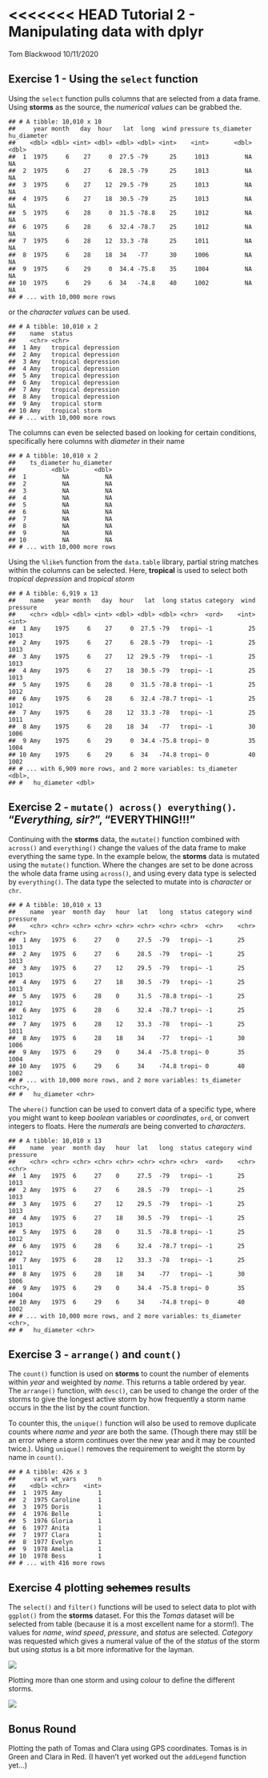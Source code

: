 <<<<<<< HEAD
Tutorial 2 - Manipulating data with dplyr
================
Tom Blackwood
10/11/2020

## Exercise 1 - Using the `select` function

Using the `select` function pulls columns that are selected from a data
frame. Using **storms** as the source, the *numerical values* can be
grabbed the.

    ## # A tibble: 10,010 x 10
    ##     year month   day  hour   lat  long  wind pressure ts_diameter hu_diameter
    ##    <dbl> <dbl> <int> <dbl> <dbl> <dbl> <int>    <int>       <dbl>       <dbl>
    ##  1  1975     6    27     0  27.5 -79      25     1013          NA          NA
    ##  2  1975     6    27     6  28.5 -79      25     1013          NA          NA
    ##  3  1975     6    27    12  29.5 -79      25     1013          NA          NA
    ##  4  1975     6    27    18  30.5 -79      25     1013          NA          NA
    ##  5  1975     6    28     0  31.5 -78.8    25     1012          NA          NA
    ##  6  1975     6    28     6  32.4 -78.7    25     1012          NA          NA
    ##  7  1975     6    28    12  33.3 -78      25     1011          NA          NA
    ##  8  1975     6    28    18  34   -77      30     1006          NA          NA
    ##  9  1975     6    29     0  34.4 -75.8    35     1004          NA          NA
    ## 10  1975     6    29     6  34   -74.8    40     1002          NA          NA
    ## # ... with 10,000 more rows

or the *character values* can be used.

    ## # A tibble: 10,010 x 2
    ##    name  status             
    ##    <chr> <chr>              
    ##  1 Amy   tropical depression
    ##  2 Amy   tropical depression
    ##  3 Amy   tropical depression
    ##  4 Amy   tropical depression
    ##  5 Amy   tropical depression
    ##  6 Amy   tropical depression
    ##  7 Amy   tropical depression
    ##  8 Amy   tropical depression
    ##  9 Amy   tropical storm     
    ## 10 Amy   tropical storm     
    ## # ... with 10,000 more rows

The columns can even be selected based on looking for certain
conditions, specifically here columns with *diameter* in their name

    ## # A tibble: 10,010 x 2
    ##    ts_diameter hu_diameter
    ##          <dbl>       <dbl>
    ##  1          NA          NA
    ##  2          NA          NA
    ##  3          NA          NA
    ##  4          NA          NA
    ##  5          NA          NA
    ##  6          NA          NA
    ##  7          NA          NA
    ##  8          NA          NA
    ##  9          NA          NA
    ## 10          NA          NA
    ## # ... with 10,000 more rows

Using the `%like%` function from the `data.table` library, partial
string matches within the columns can be selected. Here, **tropical** is
used to select both *tropical depression* and *tropical storm*

    ## # A tibble: 6,919 x 13
    ##    name   year month   day  hour   lat  long status category  wind pressure
    ##    <chr> <dbl> <dbl> <int> <dbl> <dbl> <dbl> <chr>  <ord>    <int>    <int>
    ##  1 Amy    1975     6    27     0  27.5 -79   tropi~ -1          25     1013
    ##  2 Amy    1975     6    27     6  28.5 -79   tropi~ -1          25     1013
    ##  3 Amy    1975     6    27    12  29.5 -79   tropi~ -1          25     1013
    ##  4 Amy    1975     6    27    18  30.5 -79   tropi~ -1          25     1013
    ##  5 Amy    1975     6    28     0  31.5 -78.8 tropi~ -1          25     1012
    ##  6 Amy    1975     6    28     6  32.4 -78.7 tropi~ -1          25     1012
    ##  7 Amy    1975     6    28    12  33.3 -78   tropi~ -1          25     1011
    ##  8 Amy    1975     6    28    18  34   -77   tropi~ -1          30     1006
    ##  9 Amy    1975     6    29     0  34.4 -75.8 tropi~ 0           35     1004
    ## 10 Amy    1975     6    29     6  34   -74.8 tropi~ 0           40     1002
    ## # ... with 6,909 more rows, and 2 more variables: ts_diameter <dbl>,
    ## #   hu_diameter <dbl>

## Exercise 2 - `mutate() across() everything()`. “*Everything, sir?*”, “**EVERYTHING\!\!\!**”

Continuing with the **storms** data, the `mutate()` function combined
with `across()` and `everything()` change the values of the data frame
to make everything the same type. In the example below, the **storms**
data is mutated using the `mutate()` function. Where the changes are set
to be done across the whole data frame using `across()`, and using every
data type is selected by `everything()`. The data type the selected to
mutate into is *character* or `chr`.

    ## # A tibble: 10,010 x 13
    ##    name  year  month day   hour  lat   long  status category wind  pressure
    ##    <chr> <chr> <chr> <chr> <chr> <chr> <chr> <chr>  <chr>    <chr> <chr>   
    ##  1 Amy   1975  6     27    0     27.5  -79   tropi~ -1       25    1013    
    ##  2 Amy   1975  6     27    6     28.5  -79   tropi~ -1       25    1013    
    ##  3 Amy   1975  6     27    12    29.5  -79   tropi~ -1       25    1013    
    ##  4 Amy   1975  6     27    18    30.5  -79   tropi~ -1       25    1013    
    ##  5 Amy   1975  6     28    0     31.5  -78.8 tropi~ -1       25    1012    
    ##  6 Amy   1975  6     28    6     32.4  -78.7 tropi~ -1       25    1012    
    ##  7 Amy   1975  6     28    12    33.3  -78   tropi~ -1       25    1011    
    ##  8 Amy   1975  6     28    18    34    -77   tropi~ -1       30    1006    
    ##  9 Amy   1975  6     29    0     34.4  -75.8 tropi~ 0        35    1004    
    ## 10 Amy   1975  6     29    6     34    -74.8 tropi~ 0        40    1002    
    ## # ... with 10,000 more rows, and 2 more variables: ts_diameter <chr>,
    ## #   hu_diameter <chr>

The `where()` function can be used to convert data of a specific type,
where you might want to keep *boolean* variables or *coordinates*,
`ord`, or convert integers to floats. Here the *numerals* are being
converted to *characters*.

    ## # A tibble: 10,010 x 13
    ##    name  year  month day   hour  lat   long  status category wind  pressure
    ##    <chr> <chr> <chr> <chr> <chr> <chr> <chr> <chr>  <ord>    <chr> <chr>   
    ##  1 Amy   1975  6     27    0     27.5  -79   tropi~ -1       25    1013    
    ##  2 Amy   1975  6     27    6     28.5  -79   tropi~ -1       25    1013    
    ##  3 Amy   1975  6     27    12    29.5  -79   tropi~ -1       25    1013    
    ##  4 Amy   1975  6     27    18    30.5  -79   tropi~ -1       25    1013    
    ##  5 Amy   1975  6     28    0     31.5  -78.8 tropi~ -1       25    1012    
    ##  6 Amy   1975  6     28    6     32.4  -78.7 tropi~ -1       25    1012    
    ##  7 Amy   1975  6     28    12    33.3  -78   tropi~ -1       25    1011    
    ##  8 Amy   1975  6     28    18    34    -77   tropi~ -1       30    1006    
    ##  9 Amy   1975  6     29    0     34.4  -75.8 tropi~ 0        35    1004    
    ## 10 Amy   1975  6     29    6     34    -74.8 tropi~ 0        40    1002    
    ## # ... with 10,000 more rows, and 2 more variables: ts_diameter <chr>,
    ## #   hu_diameter <chr>

## Exercise 3 - `arrange()` and `count()`

The `count()` function is used on **storms** to count the number of
elements within *year* and weighted by *name*. This returns a table
ordered by year. The `arrange()` function, with `desc()`, can be used to
change the order of the storms to give the longest active storm by how
frequently a storm name occurs in the the list by the count function.

To counter this, the `unique()` function will also be used to remove
duplicate counts where *name* and *year* are both the same. (Though
there may still be an error where a storm continues over the new year
and it may be counted twice.). Using `unique()` removes the requirement
to weight the storm by name in `count()`.

    ## # A tibble: 426 x 3
    ##     vars wt_vars      n
    ##    <dbl> <chr>    <int>
    ##  1  1975 Amy          1
    ##  2  1975 Caroline     1
    ##  3  1975 Doris        1
    ##  4  1976 Belle        1
    ##  5  1976 Gloria       1
    ##  6  1977 Anita        1
    ##  7  1977 Clara        1
    ##  8  1977 Evelyn       1
    ##  9  1978 Amelia       1
    ## 10  1978 Bess         1
    ## # ... with 416 more rows

## Exercise 4 plotting ~~schemes~~ results

The `select()` and `filter()` functions will be used to select data to
plot with `ggplot()` from the **storms** dataset. For this the *Tomas*
dataset will be selected from table (because it is a most excellent name
for a storm\!). The values for *name*, *wind speed*, *pressure*, and
*status* are selected. *Category* was requested which gives a numeral
value of the of the *status* of the storm but using *status* is a bit
more informative for the layman.

![](2020-11-11_Tutorial-2_Manipulating-data-with-dplyr_files/figure-gfm/storm_plt-1.png)<!-- -->

Plotting more than one storm and using colour to define the different
storms.

![](2020-11-11_Tutorial-2_Manipulating-data-with-dplyr_files/figure-gfm/storm_plt2-1.png)<!-- -->

## Bonus Round

Plotting the path of Tomas and Clara using GPS coordinates. Tomas is in
Green and Clara in Red. (I haven’t yet worked out the `addLegend`
function yet…)

<!--html_preserve-->

<div id="htmlwidget-2dbcb2e0e9369679d508" class="leaflet html-widget" style="width:672px;height:480px;">

</div>

<script type="application/json" data-for="htmlwidget-2dbcb2e0e9369679d508">{"x":{"options":{"crs":{"crsClass":"L.CRS.EPSG3857","code":null,"proj4def":null,"projectedBounds":null,"options":{}}},"calls":[{"method":"addTiles","args":["//{s}.tile.openstreetmap.org/{z}/{x}/{y}.png",null,null,{"minZoom":0,"maxZoom":18,"tileSize":256,"subdomains":"abc","errorTileUrl":"","tms":false,"noWrap":false,"zoomOffset":0,"zoomReverse":false,"opacity":1,"zIndex":1,"detectRetina":false,"attribution":"&copy; <a href=\"http://openstreetmap.org\">OpenStreetMap<\/a> contributors, <a href=\"http://creativecommons.org/licenses/by-sa/2.0/\">CC-BY-SA<\/a>"}]},{"method":"addPolylines","args":[[[[{"lng":[-53.7,-55.3,-56.8,-57.8,-58.9,-59.5,-60.1,-61,-61.2,-61.7,-62.4,-63.3,-64.4,-65.8,-67.1,-68.2,-69.2,-70.3,-71.4,-72.5,-73.4,-73.9,-74.3,-74.7,-75.1,-75.5,-75.9,-76.2,-76.2,-75.7,-75.2,-74.7,-74,-73.1,-71.8,-71.6,-70.9,-70.3,-69.8,-69.6,-69.5,-69.3],"lat":[9,9.8,10.8,11.9,12.7,13,13.1,13.3,13.4,13.5,13.8,14,14.2,14.1,13.9,13.6,13.5,13.5,13.5,13.5,13.6,13.8,14,14.3,14.7,15.1,15.5,15.9,16.4,17,17.7,18.7,19.7,20.4,21.4,21.7,22.6,23.8,24.9,25.4,25.7,26]}]]],null,null,{"interactive":true,"className":"","stroke":true,"color":"green","weight":5,"opacity":0.5,"fill":false,"fillColor":"green","fillOpacity":0.2,"smoothFactor":1,"noClip":false},null,null,null,{"interactive":false,"permanent":false,"direction":"auto","opacity":1,"offset":[0,0],"textsize":"10px","textOnly":false,"className":"","sticky":true},null]},{"method":"addPolylines","args":[[[[{"lng":[-80,-79,-78.2,-77.6,-77,-76.4,-75.8,-75,-74.3,-73,-71.7,-69.7,-67.7,-66.2,-64.6,-63.5,-62.8,-62.8,-63.2,-63.6,-63.8,-63.7,-63.2,-62.5],"lat":[32.8,33.2,33.6,33.8,34,34.2,34.4,34.6,34.7,34.9,35.1,35.3,35.5,35.6,35.5,34.8,34,33.4,32.8,32.8,33,33.5,34.2,34.8]}]]],null,null,{"interactive":true,"className":"","stroke":true,"color":"red","weight":5,"opacity":0.5,"fill":false,"fillColor":"red","fillOpacity":0.2,"smoothFactor":1,"noClip":false},null,null,null,{"interactive":false,"permanent":false,"direction":"auto","opacity":1,"offset":[0,0],"textsize":"10px","textOnly":false,"className":"","sticky":true},null]},{"method":"addLegend","args":[{"colors":["green","red"],"labels":["Tomas","Clara"],"na_color":null,"na_label":"NA","opacity":0.5,"position":"bottomright","type":"unknown","title":"Storm names","extra":null,"layerId":null,"className":"info legend","group":null}]}],"limits":{"lat":[9,35.6],"lng":[-80,-53.7]}},"evals":[],"jsHooks":[]}</script>

<!--/html_preserve-->
=======
Tutorial 2 - Manipulating data with dplyr
================
Tom Blackwood
10/11/2020

## Exercise 1 - Using the `select` function

Using the `select` function pulls columns that are selected from a data
frame. Using **storms** as the source, the *numerical values* can be
grabbed the.

    ## # A tibble: 10,010 x 10
    ##     year month   day  hour   lat  long  wind pressure ts_diameter hu_diameter
    ##    <dbl> <dbl> <int> <dbl> <dbl> <dbl> <int>    <int>       <dbl>       <dbl>
    ##  1  1975     6    27     0  27.5 -79      25     1013          NA          NA
    ##  2  1975     6    27     6  28.5 -79      25     1013          NA          NA
    ##  3  1975     6    27    12  29.5 -79      25     1013          NA          NA
    ##  4  1975     6    27    18  30.5 -79      25     1013          NA          NA
    ##  5  1975     6    28     0  31.5 -78.8    25     1012          NA          NA
    ##  6  1975     6    28     6  32.4 -78.7    25     1012          NA          NA
    ##  7  1975     6    28    12  33.3 -78      25     1011          NA          NA
    ##  8  1975     6    28    18  34   -77      30     1006          NA          NA
    ##  9  1975     6    29     0  34.4 -75.8    35     1004          NA          NA
    ## 10  1975     6    29     6  34   -74.8    40     1002          NA          NA
    ## # ... with 10,000 more rows

or the *character values* can be used.

    ## # A tibble: 10,010 x 2
    ##    name  status             
    ##    <chr> <chr>              
    ##  1 Amy   tropical depression
    ##  2 Amy   tropical depression
    ##  3 Amy   tropical depression
    ##  4 Amy   tropical depression
    ##  5 Amy   tropical depression
    ##  6 Amy   tropical depression
    ##  7 Amy   tropical depression
    ##  8 Amy   tropical depression
    ##  9 Amy   tropical storm     
    ## 10 Amy   tropical storm     
    ## # ... with 10,000 more rows

The columns can even be selected based on looking for certain
conditions, specifically here columns with *diameter* in their name

    ## # A tibble: 10,010 x 2
    ##    ts_diameter hu_diameter
    ##          <dbl>       <dbl>
    ##  1          NA          NA
    ##  2          NA          NA
    ##  3          NA          NA
    ##  4          NA          NA
    ##  5          NA          NA
    ##  6          NA          NA
    ##  7          NA          NA
    ##  8          NA          NA
    ##  9          NA          NA
    ## 10          NA          NA
    ## # ... with 10,000 more rows

Using the `%like%` function from the `data.table` library, partial
string matches within the columns can be selected. Here, **tropical** is
used to select both *tropical depression* and *tropical storm*

    ## # A tibble: 6,919 x 13
    ##    name   year month   day  hour   lat  long status category  wind pressure
    ##    <chr> <dbl> <dbl> <int> <dbl> <dbl> <dbl> <chr>  <ord>    <int>    <int>
    ##  1 Amy    1975     6    27     0  27.5 -79   tropi~ -1          25     1013
    ##  2 Amy    1975     6    27     6  28.5 -79   tropi~ -1          25     1013
    ##  3 Amy    1975     6    27    12  29.5 -79   tropi~ -1          25     1013
    ##  4 Amy    1975     6    27    18  30.5 -79   tropi~ -1          25     1013
    ##  5 Amy    1975     6    28     0  31.5 -78.8 tropi~ -1          25     1012
    ##  6 Amy    1975     6    28     6  32.4 -78.7 tropi~ -1          25     1012
    ##  7 Amy    1975     6    28    12  33.3 -78   tropi~ -1          25     1011
    ##  8 Amy    1975     6    28    18  34   -77   tropi~ -1          30     1006
    ##  9 Amy    1975     6    29     0  34.4 -75.8 tropi~ 0           35     1004
    ## 10 Amy    1975     6    29     6  34   -74.8 tropi~ 0           40     1002
    ## # ... with 6,909 more rows, and 2 more variables: ts_diameter <dbl>,
    ## #   hu_diameter <dbl>

## Exercise 2 - `mutate() across() everything()`. “*Everything, sir?*”, “**EVERYTHING\!\!\!**”

Continuing with the **storms** data, the `mutate()` function combined
with `across()` and `everything()` change the values of the data frame
to make everything the same type. In the example below, the **storms**
data is mutated using the `mutate()` function. Where the changes are set
to be done across the whole data frame using `across()`, and using every
data type is selected by `everything()`. The data type the selected to
mutate into is *character* or `chr`.

    ## # A tibble: 10,010 x 13
    ##    name  year  month day   hour  lat   long  status category wind  pressure
    ##    <chr> <chr> <chr> <chr> <chr> <chr> <chr> <chr>  <chr>    <chr> <chr>   
    ##  1 Amy   1975  6     27    0     27.5  -79   tropi~ -1       25    1013    
    ##  2 Amy   1975  6     27    6     28.5  -79   tropi~ -1       25    1013    
    ##  3 Amy   1975  6     27    12    29.5  -79   tropi~ -1       25    1013    
    ##  4 Amy   1975  6     27    18    30.5  -79   tropi~ -1       25    1013    
    ##  5 Amy   1975  6     28    0     31.5  -78.8 tropi~ -1       25    1012    
    ##  6 Amy   1975  6     28    6     32.4  -78.7 tropi~ -1       25    1012    
    ##  7 Amy   1975  6     28    12    33.3  -78   tropi~ -1       25    1011    
    ##  8 Amy   1975  6     28    18    34    -77   tropi~ -1       30    1006    
    ##  9 Amy   1975  6     29    0     34.4  -75.8 tropi~ 0        35    1004    
    ## 10 Amy   1975  6     29    6     34    -74.8 tropi~ 0        40    1002    
    ## # ... with 10,000 more rows, and 2 more variables: ts_diameter <chr>,
    ## #   hu_diameter <chr>

The `where()` function can be used to convert data of a specific type,
where you might want to keep *boolean* variables or *coordinates*,
`ord`, or convert integers to floats. Here the *numerals* are being
converted to *characters*.

    ## # A tibble: 10,010 x 13
    ##    name  year  month day   hour  lat   long  status category wind  pressure
    ##    <chr> <chr> <chr> <chr> <chr> <chr> <chr> <chr>  <ord>    <chr> <chr>   
    ##  1 Amy   1975  6     27    0     27.5  -79   tropi~ -1       25    1013    
    ##  2 Amy   1975  6     27    6     28.5  -79   tropi~ -1       25    1013    
    ##  3 Amy   1975  6     27    12    29.5  -79   tropi~ -1       25    1013    
    ##  4 Amy   1975  6     27    18    30.5  -79   tropi~ -1       25    1013    
    ##  5 Amy   1975  6     28    0     31.5  -78.8 tropi~ -1       25    1012    
    ##  6 Amy   1975  6     28    6     32.4  -78.7 tropi~ -1       25    1012    
    ##  7 Amy   1975  6     28    12    33.3  -78   tropi~ -1       25    1011    
    ##  8 Amy   1975  6     28    18    34    -77   tropi~ -1       30    1006    
    ##  9 Amy   1975  6     29    0     34.4  -75.8 tropi~ 0        35    1004    
    ## 10 Amy   1975  6     29    6     34    -74.8 tropi~ 0        40    1002    
    ## # ... with 10,000 more rows, and 2 more variables: ts_diameter <chr>,
    ## #   hu_diameter <chr>

## Exercise 3 - `arrange()` and `count()`

The `count()` function is used on **storms** to count the number of
elements within *year* and weighted by *name*. This returns a table
ordered by year. The `arrange()` function, with `desc()`, can be used to
change the order of the storms to give the longest active storm by how
frequently a storm name occurs in the the list by the count function.

To counter this, the `unique()` function will also be used to remove
duplicate counts where *name* and *year* are both the same. (Though
there may still be an error where a storm continues over the new year
and it may be counted twice.). Using `unique()` removes the requirement
to weight the storm by name in `count()`.

    ## # A tibble: 426 x 3
    ##     vars wt_vars      n
    ##    <dbl> <chr>    <int>
    ##  1  1975 Amy          1
    ##  2  1975 Caroline     1
    ##  3  1975 Doris        1
    ##  4  1976 Belle        1
    ##  5  1976 Gloria       1
    ##  6  1977 Anita        1
    ##  7  1977 Clara        1
    ##  8  1977 Evelyn       1
    ##  9  1978 Amelia       1
    ## 10  1978 Bess         1
    ## # ... with 416 more rows

## Exercise 4 plotting ~~schemes~~ results

The `select()` and `filter()` functions will be used to select data to
plot with `ggplot()` from the **storms** dataset. For this the *Tomas*
dataset will be selected from table (because it is a most excellent name
for a storm\!). The values for *name*, *wind speed*, *pressure*, and
*status* are selected. *Category* was requested which gives a numeral
value of the of the *status* of the storm but using *status* is a bit
more informative for the layman.

![](2020-11-11_Tutorial-2_Manipulating-data-with-dplyr_files/figure-gfm/storm_plt-1.png)<!-- -->

Plotting more than one storm and using colour to define the different
storms.

![](2020-11-11_Tutorial-2_Manipulating-data-with-dplyr_files/figure-gfm/storm_plt2-1.png)<!-- -->

## Bonus Round

Plotting the path of Tomas and Clara using GPS coordinates. Tomas is in
Green and Clara in Red. (I haven’t yet worked out the `addLegend`
function yet…)

<!--html_preserve-->

<div id="htmlwidget-2dbcb2e0e9369679d508" class="leaflet html-widget" style="width:672px;height:480px;">

</div>

<script type="application/json" data-for="htmlwidget-2dbcb2e0e9369679d508">{"x":{"options":{"crs":{"crsClass":"L.CRS.EPSG3857","code":null,"proj4def":null,"projectedBounds":null,"options":{}}},"calls":[{"method":"addTiles","args":["//{s}.tile.openstreetmap.org/{z}/{x}/{y}.png",null,null,{"minZoom":0,"maxZoom":18,"tileSize":256,"subdomains":"abc","errorTileUrl":"","tms":false,"noWrap":false,"zoomOffset":0,"zoomReverse":false,"opacity":1,"zIndex":1,"detectRetina":false,"attribution":"&copy; <a href=\"http://openstreetmap.org\">OpenStreetMap<\/a> contributors, <a href=\"http://creativecommons.org/licenses/by-sa/2.0/\">CC-BY-SA<\/a>"}]},{"method":"addPolylines","args":[[[[{"lng":[-53.7,-55.3,-56.8,-57.8,-58.9,-59.5,-60.1,-61,-61.2,-61.7,-62.4,-63.3,-64.4,-65.8,-67.1,-68.2,-69.2,-70.3,-71.4,-72.5,-73.4,-73.9,-74.3,-74.7,-75.1,-75.5,-75.9,-76.2,-76.2,-75.7,-75.2,-74.7,-74,-73.1,-71.8,-71.6,-70.9,-70.3,-69.8,-69.6,-69.5,-69.3],"lat":[9,9.8,10.8,11.9,12.7,13,13.1,13.3,13.4,13.5,13.8,14,14.2,14.1,13.9,13.6,13.5,13.5,13.5,13.5,13.6,13.8,14,14.3,14.7,15.1,15.5,15.9,16.4,17,17.7,18.7,19.7,20.4,21.4,21.7,22.6,23.8,24.9,25.4,25.7,26]}]]],null,null,{"interactive":true,"className":"","stroke":true,"color":"green","weight":5,"opacity":0.5,"fill":false,"fillColor":"green","fillOpacity":0.2,"smoothFactor":1,"noClip":false},null,null,null,{"interactive":false,"permanent":false,"direction":"auto","opacity":1,"offset":[0,0],"textsize":"10px","textOnly":false,"className":"","sticky":true},null]},{"method":"addPolylines","args":[[[[{"lng":[-80,-79,-78.2,-77.6,-77,-76.4,-75.8,-75,-74.3,-73,-71.7,-69.7,-67.7,-66.2,-64.6,-63.5,-62.8,-62.8,-63.2,-63.6,-63.8,-63.7,-63.2,-62.5],"lat":[32.8,33.2,33.6,33.8,34,34.2,34.4,34.6,34.7,34.9,35.1,35.3,35.5,35.6,35.5,34.8,34,33.4,32.8,32.8,33,33.5,34.2,34.8]}]]],null,null,{"interactive":true,"className":"","stroke":true,"color":"red","weight":5,"opacity":0.5,"fill":false,"fillColor":"red","fillOpacity":0.2,"smoothFactor":1,"noClip":false},null,null,null,{"interactive":false,"permanent":false,"direction":"auto","opacity":1,"offset":[0,0],"textsize":"10px","textOnly":false,"className":"","sticky":true},null]},{"method":"addLegend","args":[{"colors":["green","red"],"labels":["Tomas","Clara"],"na_color":null,"na_label":"NA","opacity":0.5,"position":"bottomright","type":"unknown","title":"Storm names","extra":null,"layerId":null,"className":"info legend","group":null}]}],"limits":{"lat":[9,35.6],"lng":[-80,-53.7]}},"evals":[],"jsHooks":[]}</script>

<!--/html_preserve-->
>>>>>>> 3013c44af8585c29197643405665e4f26f348d8c
